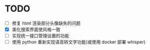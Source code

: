 # TODO

-   [ ] 修复 html 渲染部分头像缺失的问题
-   [x] 美化搜索界面使风格一致
-   [ ] 实现统一接口管理设置的功能
-   [ ] 使用 python 重新实现语音转文字功能(或使用 docker 部署 whisper)
